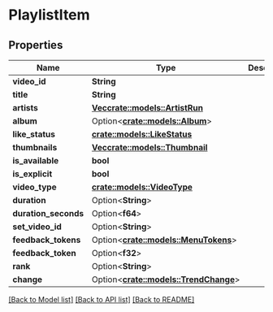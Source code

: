 # PlaylistItem

## Properties

Name | Type | Description | Notes
------------ | ------------- | ------------- | -------------
**video_id** | **String** |  | 
**title** | **String** |  | 
**artists** | [**Vec<crate::models::ArtistRun>**](ArtistRun.md) |  | 
**album** | Option<[**crate::models::Album**](Album.md)> |  | 
**like_status** | [**crate::models::LikeStatus**](LikeStatus.md) |  | 
**thumbnails** | [**Vec<crate::models::Thumbnail>**](Thumbnail.md) |  | 
**is_available** | **bool** |  | 
**is_explicit** | **bool** |  | 
**video_type** | [**crate::models::VideoType**](VideoType.md) |  | 
**duration** | Option<**String**> |  | 
**duration_seconds** | Option<**f64**> |  | 
**set_video_id** | Option<**String**> |  | 
**feedback_tokens** | Option<[**crate::models::MenuTokens**](MenuTokens.md)> |  | 
**feedback_token** | Option<**f32**> |  | 
**rank** | Option<**String**> |  | 
**change** | Option<[**crate::models::TrendChange**](TrendChange.md)> |  | 

[[Back to Model list]](../README.md#documentation-for-models) [[Back to API list]](../README.md#documentation-for-api-endpoints) [[Back to README]](../README.md)


